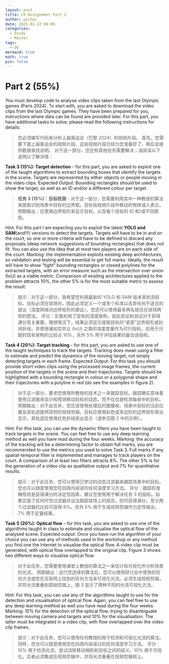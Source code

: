 ```yaml
---
layout: post
title: CV Assignment Part 2
author: wichai
date: 2025-02-22 00:09
categories:
  - Study
  - Master
tags:
  - DU
mermaid: true
math: true
pin: false
---
```


# Part 2 (55%)
You must develop code to analyse video clips taken from the last Olympic games (Paris 2024).
To start with, you are asked to download the video clips from the last Olympic games. They have been prepared for you, instructions where data can be found are provided later.
For this part, you have additional tasks to solve; please read the following instructions for details:
>您必须编写代码来分析上届奥运会（巴黎 2024）的视频片段。
首先，您需要下载上届奥运会的视频片段。这些视频片段已经为您准备好了，稍后会提供数据查找说明。
对于这一部分，您还有其他任务需要解决；请阅读以下说明以了​​解详情：

**Task 3 (15%): Target detection** - for this part, you are asked to exploit one of the taught algorithms to extract bounding boxes that identify the targets in the scene. Targets are represented by either objects or people moving in the video clips.
Expected Output: Bounding rectangles should be used to show the target, as well as an ID and/or a different colour per target.
> **任务 3 (15%)：目标检测** - 对于这一部分，您需要利用其中一种教授的算法来提取识别场景中目标的边界框。目标由视频片段中移动的物体或人表示。
预期输出：应使用边界矩形来显示目标，以及每个目标的 ID 和/或不同颜色。

Hint: For this part I am expecting you to exploit the latest **YOLO and SAM**(and!!!) versions to detect the targets. Targets will have to be in and on the court, so one or more criteria will have to be defined to discard any proposals (deep network suggestions of bounding rectangles) that does not fit. You can also use the idea that at most two players are on each side of the court.
Marking: the implementation exploits existing deep architectures, so validation and testing will be essential to get full marks. Ideally, the result will have to show “tight” bounding rectangles or closed polylines for the extracted targets, with an error measure such as the intersection over union (IoU) as a viable metric. Comparison of existing architectures applied to the problem attracts 10%, the other 5% is for the most suitable metric to assess the result.
> 提示：对于这一部分，我希望您利用最新的 YOLO 和 SAM 版本来检测目标。目标必须在球场内，因此必须定义一个或多个标准以丢弃任何不适合的提议（深度网络对边界矩形的建议）。您还可以使用最多两名球员在球场两侧的想法。
评分：实施利用了现有的深度架构，因此验证和测试对于获得满分至关重要。理想情况下，结果必须显示提取目标的“紧密”边界矩形或封闭折线，并使用诸如交并比 (IoU) 之类的误差度量作为可行指标。应用于问题的现有架构的比较占 10%，另外 5% 用于评估结果的最合适指标。

**Task 4 (20%): Target tracking** - for this part, you are asked to use one of the taught techniques to track the targets. Tracking does mean using a filter to estimate and predict the dynamics of the moving target, not simply detecting targets in each frame.
Expected Output: For this task you should provide short video clips using the processed image frames, the current position of the targets in the scene and their trajectories. Targets should be highlighted with a bounding rectangle in colour or a polygonal shape and their trajectories with a polyline in red (do see the examples in figure 2).
>对于这一部分，要求您使用所教授的技术之一来跟踪目标。跟踪确实意味着使用过滤器来估计和预测移动目标的动态，而不仅仅是检测每帧中的目标。
预期输出：对于此任务，您应该使用处理后的图像帧、场景中目标的当前位置及其轨迹提供简短的视频剪辑。目标应使用彩色或多边形的边界矩形突出显示，其轨迹应使用红色折线突出显示（请参见图 2 中的示例）。

Hint: For this task, you can use the dynamic filters you have been taught to track targets in the scene. You can feel free to use any deep learning method as well you have read during the four weeks.
Marking: the accuracy of the tracking will be a determining factor to obtain full marks, you are recommended to use the metrics you used to solve Task 3. Full marks if any spatial-temporal filter is implemented and manages to track players on the court. A comparison of at least two filters attracts 8%. The other 5% is for the generation of a video clip as qualitative output and 7% for quantitative results.
>提示：对于此任务，您可以使用已学过的动态过滤器来跟踪场景中的目标。您也可以随意使用您在四周内阅读的任何深度学习方法。
评分：跟踪的准确性将是获得满分的决定性因素，建议您使用用于解决任务 3 的指标。如果实施了任何时空过滤器并设法跟踪球场上的球员，则可获得满分。至少两个过滤器的比较可获得 8%。另外 5% 用于生成视频剪辑作为定性输出，7% 用于定量结果。

**Task 5 (20%): Optical flow** – for this task, you are asked to use one of the algorithms taught in class to estimate and visualise the optical flow of the analysed scene.
Expected output: Once you have run the algorithm of your choice you can use any of methods used in the workshop or any method you find one the Internet to visualise the optical flow. A video clip must be generated, with optical flow overlapped to the original clip. Figure 3 shows two different ways to visualise optical flow.
>对于此任务，您需要使用课堂上教授的算法之一来估计和可视化所分析场景的光流。
预期输出：运行您选择的算法后，您可以使用研讨会中使用的任何方法或您在互联网上找到的任何方法来可视化光流。必须生成视频剪辑，并将光流重叠到原始剪辑上。图 3 显示了两种不同的光流可视化方法。

Hint: For this task, you can use any of the algorithms taught to use for the detection and visualisation of optical flow. Again, you can feel free to use any deep learning method as well you have read during the four weeks.
Marking: 10% for the detection of the optical flow, trying to disambiguate between moving camera and targets and 10% for the visualisation. The latter must be integrated in a video clip, with flow overlapped over the video clip frames.
>提示：对于此任务，您可以使用任何教授的用于检测和可视化光流的算法。同样，您也可以随意使用您在四周内阅读过的任何深度学习方法。
评分：10% 用于检测光流，尝试消除移动相机和目标之间的歧义，10% 用于可视化。后者必须集成在视频剪辑中，并将光流重叠在视频剪辑帧上。
